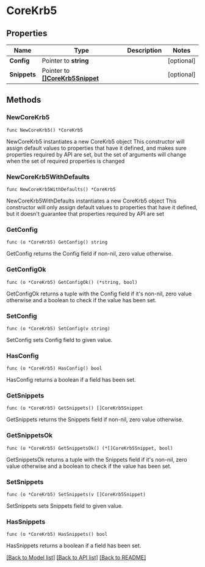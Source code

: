 # CoreKrb5

## Properties

Name | Type | Description | Notes
------------ | ------------- | ------------- | -------------
**Config** | Pointer to **string** |  | [optional] 
**Snippets** | Pointer to [**[]CoreKrb5Snippet**](CoreKrb5Snippet.md) |  | [optional] 

## Methods

### NewCoreKrb5

`func NewCoreKrb5() *CoreKrb5`

NewCoreKrb5 instantiates a new CoreKrb5 object
This constructor will assign default values to properties that have it defined,
and makes sure properties required by API are set, but the set of arguments
will change when the set of required properties is changed

### NewCoreKrb5WithDefaults

`func NewCoreKrb5WithDefaults() *CoreKrb5`

NewCoreKrb5WithDefaults instantiates a new CoreKrb5 object
This constructor will only assign default values to properties that have it defined,
but it doesn't guarantee that properties required by API are set

### GetConfig

`func (o *CoreKrb5) GetConfig() string`

GetConfig returns the Config field if non-nil, zero value otherwise.

### GetConfigOk

`func (o *CoreKrb5) GetConfigOk() (*string, bool)`

GetConfigOk returns a tuple with the Config field if it's non-nil, zero value otherwise
and a boolean to check if the value has been set.

### SetConfig

`func (o *CoreKrb5) SetConfig(v string)`

SetConfig sets Config field to given value.

### HasConfig

`func (o *CoreKrb5) HasConfig() bool`

HasConfig returns a boolean if a field has been set.

### GetSnippets

`func (o *CoreKrb5) GetSnippets() []CoreKrb5Snippet`

GetSnippets returns the Snippets field if non-nil, zero value otherwise.

### GetSnippetsOk

`func (o *CoreKrb5) GetSnippetsOk() (*[]CoreKrb5Snippet, bool)`

GetSnippetsOk returns a tuple with the Snippets field if it's non-nil, zero value otherwise
and a boolean to check if the value has been set.

### SetSnippets

`func (o *CoreKrb5) SetSnippets(v []CoreKrb5Snippet)`

SetSnippets sets Snippets field to given value.

### HasSnippets

`func (o *CoreKrb5) HasSnippets() bool`

HasSnippets returns a boolean if a field has been set.


[[Back to Model list]](../README.md#documentation-for-models) [[Back to API list]](../README.md#documentation-for-api-endpoints) [[Back to README]](../README.md)



